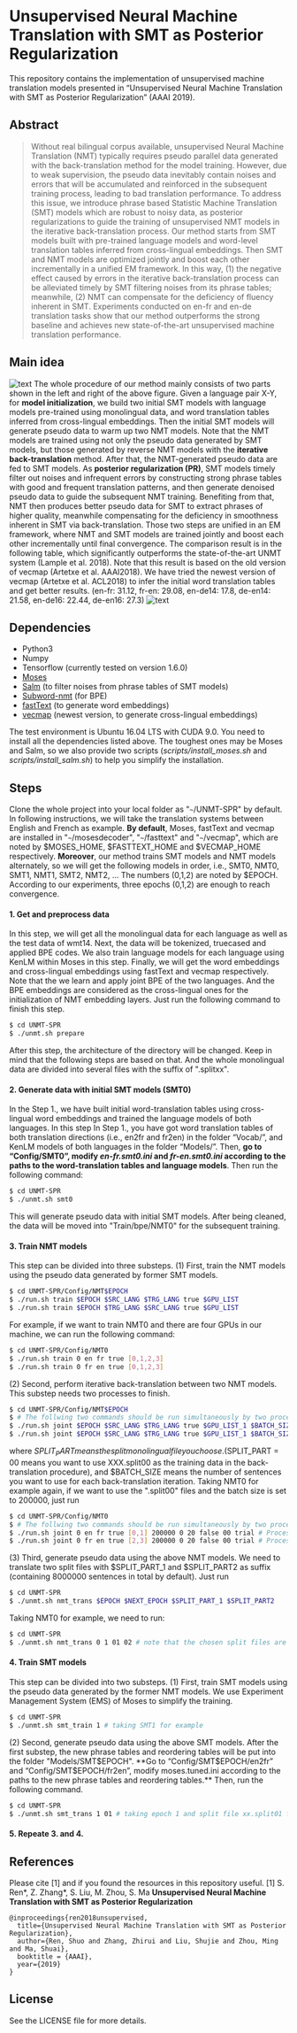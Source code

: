 # Unsupervised Neural Machine Translation with SMT as Posterior Regularization
This repository contains the implementation of unsupervised machine translation models presented in “Unsupervised Neural Machine Translation with SMT as Posterior Regularization” (AAAI 2019). 
## Abstract
>Without real bilingual corpus available, unsupervised Neural Machine Translation (NMT) typically requires pseudo parallel data generated with the back-translation method for the model training. However, due to weak supervision, the pseudo data inevitably contain noises and errors that will be accumulated and reinforced in the subsequent training process, leading to bad translation performance. To address this issue, we introduce phrase based Statistic Machine Translation (SMT) models which are robust to noisy data, as posterior regularizations to guide the training of unsupervised NMT models in the iterative back-translation process. Our method starts from SMT models built with pre-trained language models and word-level translation tables inferred from cross-lingual embeddings. Then SMT and NMT models are optimized jointly and boost each other incrementally in a unified EM framework. In this way, (1) the negative effect caused by errors in the iterative back-translation process can be alleviated timely by SMT filtering noises from its phrase tables; meanwhile, (2) NMT can compensate for the deficiency of fluency inherent in SMT. Experiments conducted on en-fr and en-de translation tasks show that our method outperforms the strong baseline and achieves new state-of-the-art unsupervised machine translation performance.
## Main idea
![text](https://github.com/Imagist-Shuo/UNMT/blob/master/overview.jpg?raw=true)
The whole procedure of our method mainly consists of two parts shown in the left and right of the above figure. Given a language pair X-Y, for **model initialization**, we build two initial SMT models with language models pre-trained using monolingual data, and word translation tables inferred from cross-lingual embeddings. 
Then the initial SMT models will generate pseudo data to warm up two NMT models. Note that the NMT models are trained using not only the pseudo data generated by SMT models, but those generated by reverse NMT models with the **iterative back-translation** method. After that, the NMT-generated pseudo data are fed to SMT models. As **posterior regularization (PR)**, SMT models timely filter out noises and infrequent errors by constructing strong phrase tables with good and frequent translation patterns, and then generate denoised pseudo data to guide the subsequent NMT training.
Benefiting from that, NMT then produces better pseudo data for SMT to extract phrases of higher quality, meanwhile compensating for the deficiency in smoothness inherent in SMT via back-translation. Those two steps are unified in an EM framework, where NMT and SMT models are trained jointly and boost each other incrementally until final convergence. 
The comparison result is in the following table, which significantly outperforms the state-of-the-art UNMT system (Lample et al. 2018). Note that this result is based on the old version of vecmap (Artetxe et al. AAAI2018). We have tried the newest version of vecmap (Artetxe et al. ACL2018) to infer the initial word translation tables and get better results. (en-fr: 31.12, fr-en: 29.08, en-de14:  17.8, de-en14: 21.58, en-de16: 22.44, de-en16: 27.3)
![text](https://github.com/Imagist-Shuo/UNMT/blob/master/result.jpg?raw=true)

## Dependencies

  - Python3
  - Numpy
  - Tensorflow (currently tested on version 1.6.0)
  - [Moses](https://github.com/moses-smt/mosesdecoder)
  - [Salm](https://github.com/moses-smt/salm) (to filter noises from phrase tables of SMT models)
  - [Subword-nmt](https://github.com/rsennrich/subword-nmt) (for BPE)
  - [fastText](https://github.com/facebookresearch/fastText) (to generate word embeddings)
  - [vecmap](https://github.com/artetxem/vecmap) (newest version, to generate cross-lingual embeddings)

The test environment is Ubuntu 16.04 LTS with CUDA 9.0. You need to install all the dependencies listed above. The toughest ones may be Moses and Salm, so we also provide two scripts (_scripts/install_moses.sh_ and _scripts/install_salm.sh_) to help you simplify the installation. 

## Steps
Clone the whole project into your local folder as "`~`\/UNMT-SPR" by default. In following instructions, we will take the translation systems between English and French as example. **By default**, Moses, fastText and vecmap are installed in "`~`/mosesdecoder", "`~`/fasttext" and "`~`/vecmap", which are noted by $MOSES_HOME, $FASTTEXT_HOME and $VECMAP_HOME respectively. 
**Moreover**, our method trains SMT models and NMT models alternately, so we will get the following models in order, i.e., SMT0, NMT0, SMT1, NMT1, SMT2, NMT2, ... The numbers (0,1,2) are noted by $EPOCH. According to our experiments, three epochs (0,1,2) are enough to reach convergence.

#### 1. Get and preprocess data
In this step, we will get all the monolingual data for each language as well as the test data of wmt14. Next, the data will be tokenized, truecased and applied BPE codes. We also train language models for each language using KenLM within Moses in this step. Finally, we will get the word embeddings and cross-lingual embeddings using fastText and vecmap respectively. Note that the we learn and apply joint BPE of the two languages. And the BPE embeddings are considered as the cross-lingual ones for the initialization of NMT embedding layers.
Just run the following command to finish this step.
```sh
$ cd UNMT-SPR
$ ./unmt.sh prepare
```
After this step, the architecture of the directory will be changed. Keep in mind that the following steps are based on that. And the whole monolingual data are divided into several files with the suffix of ".splitxx".

#### 2. Generate data with initial SMT models (SMT0)
In the Step 1., we have built initial word-translation tables using cross-lingual word embeddings and trained the language models of both languages. In this step 
In Step 1., you have got word translation tables of both translation directions (i.e., en2fr and fr2en) in the folder “Vocab/”, and KenLM models of both languages in the folder “Models/”.  Then, **go to “Config/SMT0”, modify _en-fr.smt0.ini_ and _fr-en.smt0.ini_ according to the paths to the word-translation tables and language models**. Then run the following command:
```sh
$ cd UNMT-SPR
$ ./unmt.sh smt0
```
This will generate pseudo data with initial SMT models. After being cleaned, the data will be moved into "Train/bpe/NMT0" for the subsequent training.
#### 3. Train NMT models
This step can be divided into three substeps. 
(1) First, train the NMT models using the pseudo data generated by former SMT models. 
```sh
$ cd UNMT-SPR/Config/NMT$EPOCH
$ ./run.sh train $EPOCH $SRC_LANG $TRG_LANG true $GPU_LIST
$ ./run.sh train $EPOCH $TRG_LANG $SRC_LANG true $GPU_LIST
```
For example, if we want to train NMT0 and there are four GPUs in our machine, we can run the following command:
```sh
$ cd UNMT-SPR/Config/NMT0
$ ./run.sh train 0 en fr true [0,1,2,3]
$ ./run.sh train 0 fr en true [0,1,2,3]
```
(2) Second, perform iterative back-translation between two NMT models. This substep needs two processes to finish. 
```sh
$ cd UNMT-SPR/Config/NMT$EPOCH
$ # The follwing two commands should be run simultaneously by two processes
$ ./run.sh joint $EPOCH $SRC_LANG $TRG_LANG true $GPU_LIST_1 $BATCH_SIZE 0 20 false $SPLIT_PART trial # Process one
$ ./run.sh joint $EPOCH $SRC_LANG $TRG_LANG true $GPU_LIST_1 $BATCH_SIZE 0 20 false $SPLIT_PART trial # Process two
```
where $SPLIT_PART means the split monolingual file you choose. ($SPLIT_PART = 00 means you want to use XXX.split00 as the training data in the back-translation procedure), and $BATCH_SIZE means the number of sentences you want to use for each back-translation iteration. Taking NMT0 for example again, if we want to use the ".split00" files and the batch size is set to 200000, just run
```sh
$ cd UNMT-SPR/Config/NMT0
$ # The follwing two commands should be run simultaneously by two processes
$ ./run.sh joint 0 en fr true [0,1] 200000 0 20 false 00 trial # Process one
$ ./run.sh joint 0 fr en true [2,3] 200000 0 20 false 00 trial # Process two
```
(3) Third, generate pseudo data using the above NMT models. We need to translate two split files with $SPLIT_PART_1 and $SPLIT_PART2 as suffix (containing 8000000 sentences in total by default). Just run
```sh
$ cd UNMT-SPR
$ ./unmt.sh nmt_trans $EPOCH $NEXT_EPOCH $SPLIT_PART_1 $SPLIT_PART2
```
Taking NMT0 for example, we need to run:
```sh
$ cd UNMT-SPR
$ ./unmt.sh nmt_trans 0 1 01 02 # note that the chosen split files are different from training.
```
#### 4. Train SMT models
This step can be divided into two substeps.
(1) First, train SMT models using the pseudo data generated by the former NMT models. We use Experiment Management System (EMS) of Moses to simplify the training. 
```sh
$ cd UNMT-SPR
$ ./unmt.sh smt_train 1 # taking SMT1 for example
```
(2) Second, generate pseudo data using the above SMT models. After the first substep, the new phrase tables and reordering tables will be put into the folder "Models/SMT$EPOCH". **Go to “Config/SMT$EPOCH/en2fr” and “Config/SMT$EPOCH/fr2en”, modify moses.tuned.ini according to the paths to the new phrase tables and reordering tables.** Then, run the following command.
```sh
$ cd UNMT-SPR
$ ./unmt.sh smt_trans 1 01 # taking epoch 1 and split file xx.split01 for example.
```
#### 5. Repeate 3. and 4.
## References
Please cite [1] and if you found the resources in this repository useful.
[1] S. Ren*, Z. Zhang*, S. Liu, M. Zhou, S. Ma **Unsupervised Neural Machine Translation with SMT as Posterior Regularization**
```
@inproceedings{ren2018unsupervised,
  title={Unsupervised Neural Machine Translation with SMT as Posterior Regularization},
  author={Ren, Shuo and Zhang, Zhirui and Liu, Shujie and Zhou, Ming and Ma, Shuai},
  booktitle = {AAAI},
  year={2019}
}
```
License
----
See the LICENSE file for more details.


